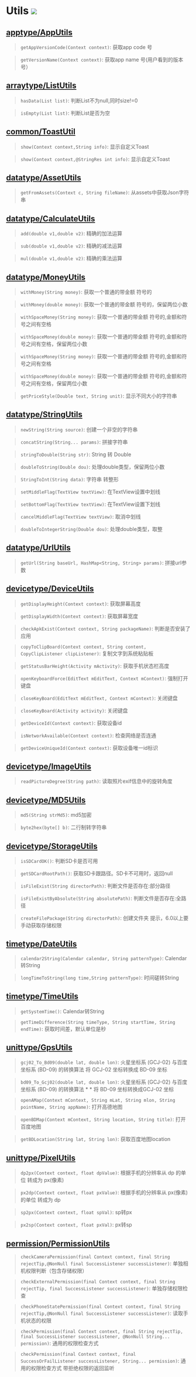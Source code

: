 # Utils [![](https://jitpack.io/v/UamaHZ/Utils.svg)](https://jitpack.io/#UamaHZ/Utils)

## [apptype/AppUtils](https://github.com/UamaHZ/Utils/blob/master/uamautils/src/main/java/com/lvman/uamautil/apptype/AppUtils.java)
> `getAppVersionCode(Context context)`: 获取app code 号

> `getVersionName(Context context)`: 获取app name 号(用户看到的版本号）



## [arraytype/ListUtils](https://github.com/UamaHZ/Utils/blob/master/uamautils/src/main/java/com/lvman/uamautil/arraytype/ListUtils.java)
> `hasData(List list)`: 判断List不为null,同时size!=0

> `isEmpty(List list)`: 判断List是否为空



## [common/ToastUtil](https://github.com/UamaHZ/Utils/blob/master/uamautils/src/main/java/com/lvman/uamautil/common/ToastUtil.java)
> `show(Context context,String info)`:  显示自定义Toast

> `show(Context context,@StringRes int info)`: 显示自定义Toast



## [datatype/AssetUtils](https://github.com/UamaHZ/Utils/blob/master/uamautils/src/main/java/com/lvman/uamautil/datatype/AssetUtils.java)
> `getFromAssets(Context c, String fileName)`: 从assets中获取Json字符串



## [datatype/CalculateUtils](https://github.com/UamaHZ/Utils/blob/master/uamautils/src/main/java/com/lvman/uamautil/datatype/CalculateUtils.java)
> `add(double v1,double v2)`: 精确的加法运算

> `sub(double v1,double v2)`: 精确的减法运算

> `mul(double v1,double v2)`: 精确的乘法运算



## [datatype/MoneyUtils](https://github.com/UamaHZ/Utils/blob/master/uamautils/src/main/java/com/lvman/uamautil/datatype/MoneyUtils.java)
> `withMoney(String money)`: 获取一个普通的带金额 符号的

> `withMoney(double money)`: 获取一个普通的带金额 符号的，保留两位小数

> `withSpaceMoney(String money)`: 获取一个普通的带金额 符号的,金额和符号之间有空格

> `withSpaceMoney(double money)`: 获取一个普通的带金额 符号的,金额和符号之间有空格，保留两位小数

> `withSpaceMoney(String money)`: 获取一个普通的带金额 符号的,金额和符号之间有空格

> `withSpaceMoney(double money)`: 获取一个普通的带金额 符号的,金额和符号之间有空格，保留两位小数

> `getPriceStyle(Double text, String unit)`: 显示不同大小的字符串



## [datatype/StringUtils](https://github.com/UamaHZ/Utils/blob/master/uamautils/src/main/java/com/lvman/uamautil/datatype/StringUtils.java)
> `newString(String source)`: 创建一个非空的字符串

> `concatString(String... params)`: 拼接字符串

> `stringToDouble(String str)`: String 转 Double

> `doubleToString(Double dou)`: 处理double类型，保留两位小数

> `StringToInt(String data)`: 字符串 转整形

> `setMiddleFlag(TextView textView)`: 在TextView设置中划线

> `setBottomFlag(TextView textView)`: 在TextView设置下划线

> `cancelMiddleFlag(TextView textView)`: 取消中划线

> `doubleToIntegerString(Double dou)`: 处理double类型，取整



## [datatype/UrlUtils](https://github.com/UamaHZ/Utils/blob/master/uamautils/src/main/java/com/lvman/uamautil/datatype/UrlUtils.java)
> `getUrl(String baseUrl, HashMap<String, String> params)`: 拼接url参数



## [devicetype/DeviceUtils](https://github.com/UamaHZ/Utils/blob/master/uamautils/src/main/java/com/lvman/uamautil/devicetype/DeviceUtils.java)
> `getDisplayHeight(Context context)`: 获取屏幕高度

> `getDisplayWidth(Context context)`:  获取屏幕宽度

> `checkApkExist(Context context, String packageName)`: 判断是否安装了应用

> `copyToClipBoard(Context context, String content, CopyClipListener clipListener)`: 复制文字到系统粘贴板

> `getStatusBarHeight(Activity mActivity)`: 获取手机状态栏高度

> `openKeyboardForce(EditText mEditText, Context mContext)`: 强制打开键盘

> `closeKeyBoard(EditText mEditText, Context mContext)`: 关闭键盘

> `closeKeyBoard(Activity activity)`: 关闭键盘

> `getDeviceId(Context context)`: 获取设备id

> `isNetworkAvailable(Context context)`: 检查网络是否连通

> `getDeviceUniqueId(Context context)`: 获取设备唯一id标识



## [devicetype/ImageUtils](https://github.com/UamaHZ/Utils/blob/master/uamautils/src/main/java/com/lvman/uamautil/devicetype/ImageUtils.java)
> `readPictureDegree(String path)`: 读取照片exif信息中的旋转角度



## [devicetype/MD5Utils](https://github.com/UamaHZ/Utils/blob/master/uamautils/src/main/java/com/lvman/uamautil/devicetype/MD5Utils.java)
> `md5(String strMd5)`: md5加密

> `byte2hex(byte[] b)`: 二行制转字符串


## [devicetype/StorageUtils](https://github.com/UamaHZ/Utils/blob/master/uamautils/src/main/java/com/lvman/uamautil/devicetype/StorageUtils.java)
> `isSDCardOK()`: 判断SD卡是否可用

> `getSDCardRootPath()`: 获取SD卡跟路径。SD卡不可用时，返回null

> `isFileExist(String directorPath)`: 判断文件是否存在:部分路径

> `isFileExistByAbsolute(String absolutePath)`: 判断文件是否存在:全路径

> `createFilePackage(String directorPath)`: 创建文件夹 提示，6.0以上要手动获取存储权限



## [timetype/DateUtils](https://github.com/UamaHZ/Utils/blob/master/uamautils/src/main/java/com/lvman/uamautil/timetype/DateUtils.java)
> `calendar2String(Calendar calendar, String patternType)`: Calendar转String

> `longTimeToString(long time,String patternType)`: 时间磋转String



## [timetype/TimeUtils](https://github.com/UamaHZ/Utils/blob/master/uamautils/src/main/java/com/lvman/uamautil/timetype/TimeUtils.java)
> `getSystemTime()`: Calendar转String

> `getTimeDifference(String timeType, String startTime, String endTime)`: 获取时间差，默认单位是秒



## [unittype/GpsUtils](https://github.com/UamaHZ/Utils/blob/master/uamautils/src/main/java/com/lvman/uamautil/unittype/GpsUtils.java)
> `gcj02_To_Bd09(double lat, double lon)`: 火星坐标系 (GCJ-02) 与百度坐标系 (BD-09) 的转换算法 将 GCJ-02 坐标转换成 BD-09 坐标

> `bd09_To_Gcj02(double lat, double lon)`: 火星坐标系 (GCJ-02) 与百度坐标系 (BD-09) 的转换算法 * * 将 BD-09 坐标转换成GCJ-02 坐标

> `openAMap(Context mContext, String mLat, String mlon, String pointName, String appName)`: 打开高德地图

> `openBDMap(Context mContext, String location, String title)`: 打开百度地图

> `getBDLocation(String lat, String lon)`: 获取百度地图location



## [unittype/PixelUtils](https://github.com/UamaHZ/Utils/blob/master/uamautils/src/main/java/com/lvman/uamautil/unittype/PixelUtils.java)
> `dp2px(Context context, float dpValue)`: 根据手机的分辨率从 dp 的单位 转成为 px(像素)

> `px2dp(Context context, float pxValue)`: 根据手机的分辨率从 px(像素) 的单位 转成为 dp

> `sp2px(Context context, float spVal)`: sp转px

> `px2sp(Context context, float pxVal)`: px转sp



## [permission/PermissionUtils](https://github.com/UamaHZ/Utils/blob/master/uamautils/src/main/java/com/lvman/uamautil/permission/PermissionUtils.java)
> `checkCameraPermission(final Context context, final String rejectTip,@NonNull final SuccessListener successListener)`: 单独相机权限判断（包含存储权限）

> `checkExternalPermission(final Context context, final String rejectTip, final SuccessListener successListener)`: 单独存储权限检查

> `checkPhoneStatePermission(final Context context, final String rejectTip,@NonNull final SuccessListener successListener)`: 读取手机状态的权限

> `checkPermission(final Context context, final String rejectTip, final SuccessListener successListener, @NonNull String... permission)`: 通用的权限检查方式

> `checkPermission(final Context context, final SuccessOrFailListener successListener, String... permission)`: 通用的权限检查方式 带拒绝权限的返回监听

